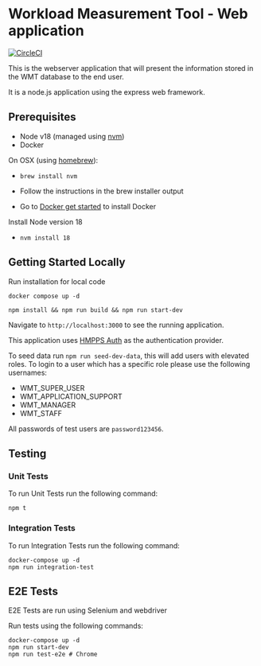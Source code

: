 # Workload Measurement Tool - Web application

[![CircleCI](https://circleci.com/gh/ministryofjustice/wmt-web/tree/main.svg?style=svg)](https://circleci.com/gh/ministryofjustice/wmt-web/tree/main)

This is the webserver application that will present the information stored in the WMT database to the end user.

It is a node.js application using the express web framework.

## Prerequisites
- Node v18 (managed using [nvm](https://github.com/creationix/nvm))
- Docker

On OSX (using [homebrew](https://brew.sh/)):

- `brew install nvm`
- Follow the instructions in the brew installer output

- Go to [Docker get started](https://www.docker.com/get-started) to install Docker

Install Node version 18
- `nvm install 18`

## Getting Started Locally

Run installation for local code 
```shell
docker compose up -d

npm install && npm run build && npm run start-dev
```

Navigate to `http://localhost:3000` to see the running application.

This application uses [HMPPS Auth](https://github.com/ministryofjustice/hmpps-auth) as the authentication provider.

To seed data run `npm run seed-dev-data`, this will add users with elevated roles. To login to a user which has a specific role please use the following usernames:

- WMT_SUPER_USER
- WMT_APPLICATION_SUPPORT
- WMT_MANAGER
- WMT_STAFF

All passwords of test users are `password123456`.

## Testing

### Unit Tests
To run Unit Tests run the following command:

```
npm t
```

### Integration Tests
To run Integration Tests run the following command:

```
docker-compose up -d
npm run integration-test
```

## E2E Tests

E2E Tests are run using Selenium and webdriver

Run tests using the following commands:

```
docker-compose up -d
npm run start-dev
npm run test-e2e # Chrome
```
